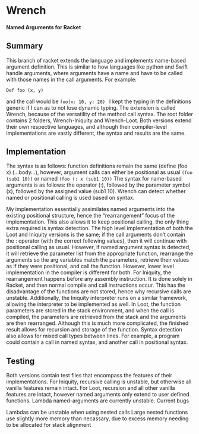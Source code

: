 # Wrench
#### Named Arguments for Racket

## Summary	

This branch of racket extends the language and implements name-based argument definition. This is similar to how languages like python and Swift handle arguments, where arguments have a name and have to be called with those names in the call arguments. For example:

`Def foo (x, y)`

and the call would be 
`foo(x: 10, y: 20) `
I kept the typing in the definitions generic if I can as to not lose dynamic typing. The extension is called Wrench, because of the versatility of the method call syntax. The root folder contains 2 folders, Wrench-Iniquity and Wrench-Loot. Both versions extend their own respective languages, and although their compiler-level implementations are vastly different, the syntax and results are the same. 

## Implementation	
	
The syntax is as follows: function definitions remain the same (define (foo x) (…body…), however, argument calls can either be positional as usual 
`(foo (sub1 10))`
or named 
`(foo (: x (sub1 10))`
The syntax for name-based arguments is as follows: the operator (:), followed by the parameter symbol (x), followed by the assigned value (sub1 10). Wrench can detect whether named or positional calling is used based on syntax. 

My implementation essentially assimilates named arguments into the existing positional structure, hence the “rearrangement” focus of the implementation. This also allows it to keep positional calling, the only thing extra required is syntax detection.
	The high level implementation of both the Loot and Iniquity versions is the same; if the call arguments don’t contain the : operator (with the correct following values), then it will continue with positional calling as usual. However, if named argument syntax is detected, it will retrieve the parameter list from the appropriate function, rearrange the arguments so the arg variables match the parameters, retrieve their values as if they were positional, and call the function. However, lower level implementation in the compiler is different for both. 
	For Iniquity, the rearrangement happens before any assembly instruction. It is done solely in Racket, and then normal compile and call instructions occur. This has the disadvantage of the functions are not stored, hence why recursive calls are unstable. Additionally, the Iniquity interpreter runs on a similar framework, allowing the interpreter to be implemented as well. 
	In Loot, the function parameters are stored in the stack environment, and when the call is compiled, the parameters are retrieved from the stack and the arguments are then rearranged. Although this is much more complicated, the finished result allows for recursion and storage of the function. Syntax detection also allows for mixed call types between lines. For example, a program could contain a call in named syntax, and another call in positional syntax.  

## Testing	

Both versions contain test files that encompass the features of their implementations. For Iniquity, recursive calling is unstable, but otherwise all vanilla features remain intact. For Loot, recursion and all other vanilla features are intact, however named arguments only extend to user defined functions. Lambda named-arguments are currently unstable. 
Current bugs

Lambdas can be unstable when using nested calls
Large nested functions use slightly more memory than necassary, due to excess memory needing to be allocated for stack alignment  
